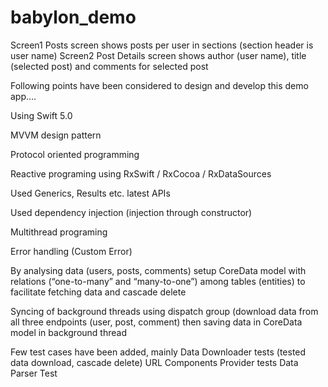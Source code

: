 # babylon_demo

Screen1
Posts screen shows posts per user in sections (section header is user name)
Screen2
Post Details screen shows author (user name), title (selected post) and comments for selected post 

Following points have been considered to design and develop this demo app….

Using Swift 5.0

MVVM design pattern

Protocol oriented programming

Reactive programing using RxSwift / RxCocoa / RxDataSources

Used Generics, Results etc. latest APIs

Used dependency injection (injection through constructor)

Multithread programing  

Error handling (Custom Error)

By analysing data (users, posts, comments) setup CoreData model with relations (“one-to-many” and “many-to-one”) among tables (entities) to facilitate fetching data and cascade delete

Syncing of background threads using dispatch group (download data from all three endpoints (user, post, comment) then saving data in CoreData model in background thread

Few test cases have been added, mainly 
Data Downloader tests (tested data download, cascade delete)
URL Components Provider tests
Data Parser Test
